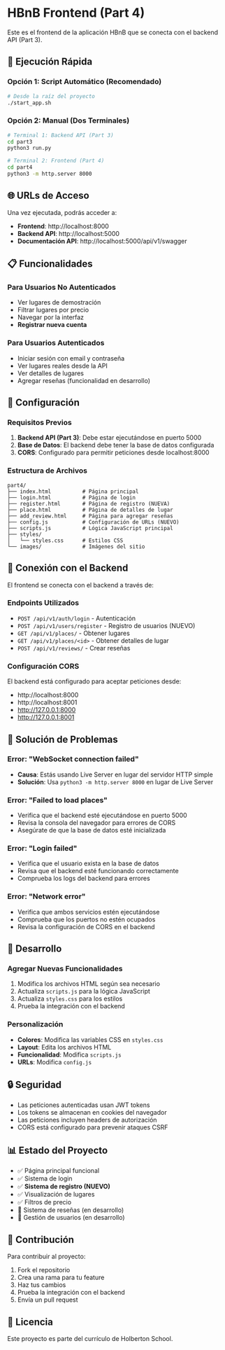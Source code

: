 # HBnB Frontend (Part 4)

Este es el frontend de la aplicación HBnB que se conecta con el backend API (Part 3).

## 🚀 Ejecución Rápida

### Opción 1: Script Automático (Recomendado)
```bash
# Desde la raíz del proyecto
./start_app.sh
```

### Opción 2: Manual (Dos Terminales)
```bash
# Terminal 1: Backend API (Part 3)
cd part3
python3 run.py

# Terminal 2: Frontend (Part 4)
cd part4
python3 -m http.server 8000
```

## 🌐 URLs de Acceso

Una vez ejecutada, podrás acceder a:

- **Frontend**: http://localhost:8000
- **Backend API**: http://localhost:5000
- **Documentación API**: http://localhost:5000/api/v1/swagger

## 📋 Funcionalidades

### Para Usuarios No Autenticados
- Ver lugares de demostración
- Filtrar lugares por precio
- Navegar por la interfaz
- **Registrar nueva cuenta**

### Para Usuarios Autenticados
- Iniciar sesión con email y contraseña
- Ver lugares reales desde la API
- Ver detalles de lugares
- Agregar reseñas (funcionalidad en desarrollo)

## 🔧 Configuración

### Requisitos Previos
1. **Backend API (Part 3)**: Debe estar ejecutándose en puerto 5000
2. **Base de Datos**: El backend debe tener la base de datos configurada
3. **CORS**: Configurado para permitir peticiones desde localhost:8000

### Estructura de Archivos
```
part4/
├── index.html          # Página principal
├── login.html          # Página de login
├── register.html       # Página de registro (NUEVA)
├── place.html          # Página de detalles de lugar
├── add_review.html     # Página para agregar reseñas
├── config.js           # Configuración de URLs (NUEVO)
├── scripts.js          # Lógica JavaScript principal
├── styles/
│   └── styles.css      # Estilos CSS
└── images/             # Imágenes del sitio
```

## 🔌 Conexión con el Backend

El frontend se conecta con el backend a través de:

### Endpoints Utilizados
- `POST /api/v1/auth/login` - Autenticación
- `POST /api/v1/users/register` - Registro de usuarios (NUEVO)
- `GET /api/v1/places/` - Obtener lugares
- `GET /api/v1/places/<id>` - Obtener detalles de lugar
- `POST /api/v1/reviews/` - Crear reseñas

### Configuración CORS
El backend está configurado para aceptar peticiones desde:
- http://localhost:8000
- http://localhost:8001
- http://127.0.0.1:8000
- http://127.0.0.1:8001

## 🐛 Solución de Problemas

### Error: "WebSocket connection failed"
- **Causa**: Estás usando Live Server en lugar del servidor HTTP simple
- **Solución**: Usa `python3 -m http.server 8000` en lugar de Live Server

### Error: "Failed to load places"
- Verifica que el backend esté ejecutándose en puerto 5000
- Revisa la consola del navegador para errores de CORS
- Asegúrate de que la base de datos esté inicializada

### Error: "Login failed"
- Verifica que el usuario exista en la base de datos
- Revisa que el backend esté funcionando correctamente
- Comprueba los logs del backend para errores

### Error: "Network error"
- Verifica que ambos servicios estén ejecutándose
- Comprueba que los puertos no estén ocupados
- Revisa la configuración de CORS en el backend

## 📝 Desarrollo

### Agregar Nuevas Funcionalidades
1. Modifica los archivos HTML según sea necesario
2. Actualiza `scripts.js` para la lógica JavaScript
3. Actualiza `styles.css` para los estilos
4. Prueba la integración con el backend

### Personalización
- **Colores**: Modifica las variables CSS en `styles.css`
- **Layout**: Edita los archivos HTML
- **Funcionalidad**: Modifica `scripts.js`
- **URLs**: Modifica `config.js`

## 🔒 Seguridad

- Las peticiones autenticadas usan JWT tokens
- Los tokens se almacenan en cookies del navegador
- Las peticiones incluyen headers de autorización
- CORS está configurado para prevenir ataques CSRF

## 📊 Estado del Proyecto

- ✅ Página principal funcional
- ✅ Sistema de login
- ✅ **Sistema de registro (NUEVO)**
- ✅ Visualización de lugares
- ✅ Filtros de precio
- 🔄 Sistema de reseñas (en desarrollo)
- 🔄 Gestión de usuarios (en desarrollo)

## 🤝 Contribución

Para contribuir al proyecto:

1. Fork el repositorio
2. Crea una rama para tu feature
3. Haz tus cambios
4. Prueba la integración con el backend
5. Envía un pull request

## 📄 Licencia

Este proyecto es parte del currículo de Holberton School. 